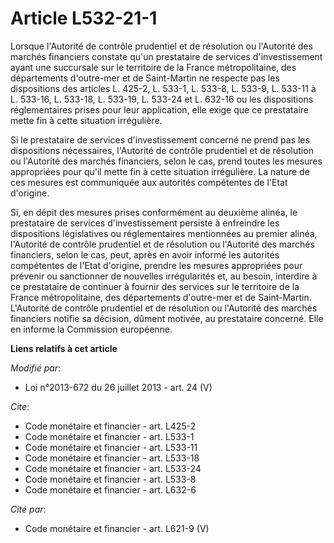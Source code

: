 # Article L532-21-1

Lorsque l'Autorité de contrôle prudentiel et de résolution ou l'Autorité des marchés financiers constate qu'un prestataire de
services d'investissement ayant une succursale sur le territoire de la France métropolitaine, des départements d'outre-mer et
de Saint-Martin ne respecte pas les dispositions des articles L. 425-2, L. 533-1, L. 533-8, L. 533-9, L. 533-11 à L. 533-16,
L. 533-18, L. 533-19, L. 533-24 et L. 632-16 ou les dispositions réglementaires prises pour leur application, elle exige que
ce prestataire mette fin à cette situation irrégulière. 

Si le prestataire de services d'investissement concerné ne prend pas les dispositions nécessaires, l'Autorité de contrôle
prudentiel et de résolution ou l'Autorité des marchés financiers, selon le cas, prend toutes les mesures appropriées pour
qu'il mette fin à cette situation irrégulière. La nature de ces mesures est communiquée aux autorités compétentes de l'Etat
d'origine. 

Si, en dépit des mesures prises conformément au deuxième alinéa, le prestataire de services d'investissement persiste à
enfreindre les dispositions législatives ou réglementaires mentionnées au premier alinéa, l'Autorité de contrôle prudentiel
et de résolution ou l'Autorité des marchés financiers, selon le cas, peut, après en avoir informé les autorités compétentes
de l'Etat d'origine, prendre les mesures appropriées pour prévenir ou sanctionner de nouvelles irrégularités et, au besoin,
interdire à ce prestataire de continuer à fournir des services sur le territoire de la France métropolitaine, des
départements d'outre-mer et de Saint-Martin. L'Autorité de contrôle prudentiel et de résolution ou l'Autorité des marchés
financiers notifie sa décision, dûment motivée, au prestataire concerné. Elle en informe la Commission européenne.

**Liens relatifs à cet article**

_Modifié par_:

  - Loi n°2013-672 du 26 juillet 2013 - art. 24 (V)

_Cite_:

  - Code monétaire et financier - art. L425-2
  - Code monétaire et financier - art. L533-1
  - Code monétaire et financier - art. L533-11
  - Code monétaire et financier - art. L533-18
  - Code monétaire et financier - art. L533-24
  - Code monétaire et financier - art. L533-8
  - Code monétaire et financier - art. L632-6

_Cité par_:

  - Code monétaire et financier - art. L621-9 (V)
